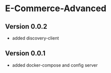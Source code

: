 # E-Commerce-Advanced

## Version 0.0.2
- added discovery-client

## Version 0.0.1
- added docker-compose and config server